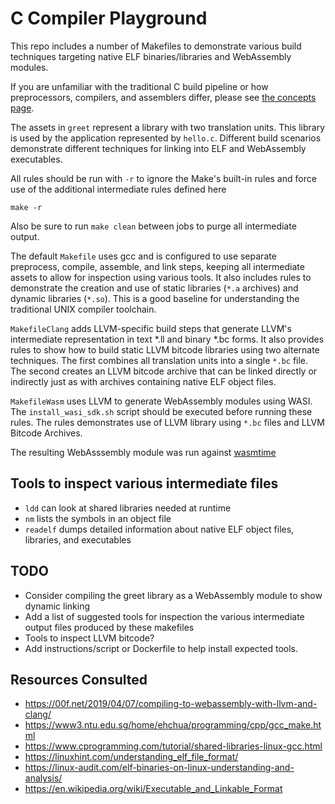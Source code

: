 # C Compiler Playground

This repo includes a number of Makefiles to demonstrate various build techniques targeting native ELF binaries/libraries and WebAssembly modules.

If you are unfamiliar with the traditional C build pipeline or how preprocessors, compilers, and assemblers differ, please see [the concepts page](./build_concepts.md).

The assets in `greet` represent a library with two translation units. This library is used by the application represented by `hello.c`. Different build scenarios demonstrate different techniques for linking into ELF and WebAssembly executables.

All rules should be run with `-r` to ignore the Make's built-in rules and force use of the additional intermediate rules defined here

`make -r`

Also be sure to run `make clean` between jobs to purge all intermediate output.

The default `Makefile` uses gcc and is configured to use separate preprocess, compile, assemble, and link steps, keeping all intermediate assets to allow for inspection using various tools. It also includes rules to demonstrate the creation and use of static libraries (`*.a` archives) and dynamic libraries (`*.so`). This is a good baseline for understanding the traditional UNIX compiler toolchain.

`MakefileClang` adds LLVM-specific build steps that generate LLVM's intermediate representation in text *.ll and binary *.bc forms. It also provides rules to show how to build static LLVM bitcode libraries using two alternate techniques. The first combines all translation units into a single `*.bc` file. The second creates an LLVM bitcode archive that can be linked directly or indirectly just as with archives containing native ELF object files.

`MakefileWasm` uses LLVM to generate WebAssembly modules using WASI. The `install_wasi_sdk.sh` script should be executed before running these rules. The rules demonstrates use of LLVM library using `*.bc` files and LLVM Bitcode Archives.

The resulting WebAsssembly module was run against [wasmtime](https://github.com/bytecodealliance/wasmtime)

## Tools to inspect various intermediate files
- `ldd` can look at shared libraries needed at runtime
- `nm` lists the symbols in an object file
- `readelf` dumps detailed information about native ELF object files, libraries, and executables

## TODO
- Consider compiling the greet library as a WebAssembly module to show dynamic linking
- Add a list of suggested tools for inspection the various intermediate output files produced by these makefiles
- Tools to inspect LLVM bitcode?
- Add instructions/script or Dockerfile to help install expected tools.

## Resources Consulted
- https://00f.net/2019/04/07/compiling-to-webassembly-with-llvm-and-clang/
- https://www3.ntu.edu.sg/home/ehchua/programming/cpp/gcc_make.html
- https://www.cprogramming.com/tutorial/shared-libraries-linux-gcc.html
- https://linuxhint.com/understanding_elf_file_format/
- https://linux-audit.com/elf-binaries-on-linux-understanding-and-analysis/
- https://en.wikipedia.org/wiki/Executable_and_Linkable_Format
